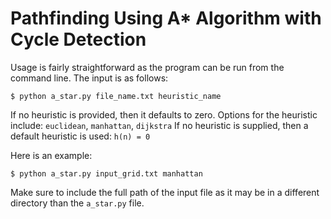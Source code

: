 # Pathfinding Using A* Algorithm with Cycle Detection

Usage is fairly straightforward as the program can be run from the command line.
The input is as follows:

`$ python a_star.py file_name.txt heuristic_name`

If no heuristic is provided, then it defaults to zero.
Options for the heuristic include: `euclidean`, `manhattan`, `dijkstra`
If no heuristic is supplied, then a default heuristic is used: `h(n) = 0`

Here is an example:

`$ python a_star.py input_grid.txt manhattan`

Make sure to include the full path of the input file as it may be in a different directory than the `a_star.py` file.
